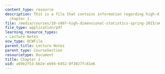 ```yaml
---
content_type: resource
description: This is a file that contains information regarding high-dimensional statistics
  chapter 1.
file: /media/courses/18-s997-high-dimensional-statistics-spring-2015/a69e2f53bb2eeb9464520f3027fc61e6_MIT18_S997S15_Chapter1.pdf
file_type: application/pdf
learning_resource_types:
- Lecture Notes
ocw_type: OCWFile
parent_title: Lecture Notes
parent_type: CourseSection
resourcetype: Document
title: Chapter 1
uid: a69e2f53-bb2e-eb94-6452-0f3027fc61e6
---
```

